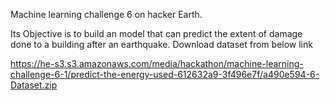 Machine learning challenge 6 on hacker Earth.

Its Objective is to build an model that can predict the extent of damage done to a building after an earthquake.
Download dataset from below link

https://he-s3.s3.amazonaws.com/media/hackathon/machine-learning-challenge-6-1/predict-the-energy-used-612632a9-3f496e7f/a490e594-6-Dataset.zip
